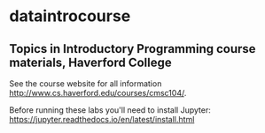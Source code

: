 # dataintrocourse
## Topics in Introductory Programming course materials, Haverford College

See the course website for all information <http://www.cs.haverford.edu/courses/cmsc104/>.

Before running these labs you'll need to install Jupyter: <https://jupyter.readthedocs.io/en/latest/install.html>
